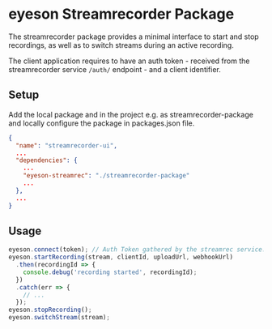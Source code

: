 # eyeson Streamrecorder Package

The streamrecorder package provides a minimal interface to start and stop
recordings, as well as to switch streams during an active recording.

The client application requires to have an auth token - received from the
streamrecorder service `/auth/` endpoint - and a client identifier.

## Setup

Add the local package and in the project e.g. as streamrecorder-package and
locally configure the package in packages.json file.

```json
{
  "name": "streamrecorder-ui",
  ...
  "dependencies": {
    ...
    "eyeson-streamrec": "./streamrecorder-package"
    ...
  },
  ...
}
```

## Usage

```javascript
eyeson.connect(token); // Auth Token gathered by the streamrec service.
eyeson.startRecording(stream, clientId, uploadUrl, webhookUrl)
  .then(recordingId => {
    console.debug('recording started', recordingId);
  })
  .catch(err => {
    // ...
  });
eyeson.stopRecording();
eyeson.switchStream(stream);
```


